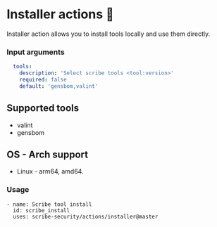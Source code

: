 # Installer actions 🍕
Installer action allows you to install tools locally and use them directly.

### Input arguments
```yaml
  tools:
    description: 'Select scribe tools <tool:version>'
    required: false
    default: 'gensbom,valint'
```

## Supported tools
* valint
* gensbom

## OS - Arch support
* Linux - arm64, amd64.

### Usage
```
- name: Scribe tool install
  id: scribe_install
  uses: scribe-security/actions/installer@master
```

